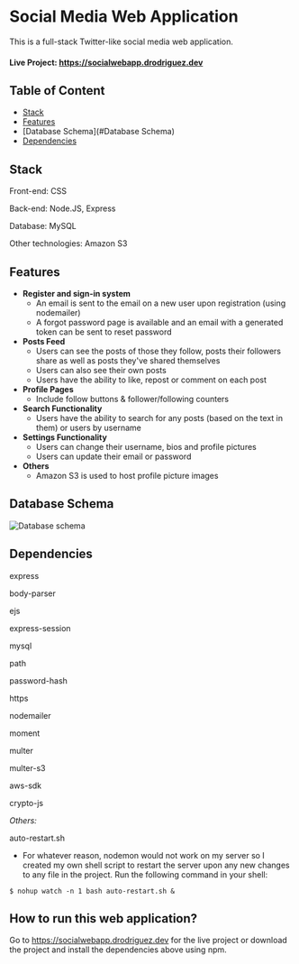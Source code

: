 # Social Media Web Application
This is a full-stack Twitter-like social media web application.

#### Live Project: https://socialwebapp.drodriguez.dev

## Table of Content
* [Stack](#Stack)
* [Features](#Features)
* [Database Schema](#Database Schema)
* [Dependencies](#Dependencies)

## Stack
Front-end: CSS

Back-end: Node.JS, Express

Database: MySQL

Other technologies: Amazon S3

## Features

- **Register and sign-in system**
  - An email is sent to the email on a new user upon registration (using nodemailer)
  - A forgot password page is available and an email with a generated token can be sent to reset password
- **Posts Feed**
  - Users can see the posts of those they follow, posts their followers share as well as posts they've shared themselves
  - Users can also see their own posts
  - Users have the ability to like, repost or comment on each post
- **Profile Pages**
  - Include follow buttons & follower/following counters
- **Search Functionality**
  - Users have the ability to search for any posts (based on the text in them) or users by username
- **Settings Functionality** 
  - Users can change their username, bios and profile pictures
  - Users can update their email or password
- **Others**
  - Amazon S3 is used to host profile picture images
  
## Database Schema
![Database schema](https://i.ibb.co/ZRrRssR/Screen-Shot-2021-01-18-at-10-20-51-PM.png)
  
## Dependencies

express

body-parser

ejs

express-session

mysql

path

password-hash

https

nodemailer

moment

multer

multer-s3

aws-sdk

crypto-js

*Others:*

auto-restart.sh
  - For whatever reason, nodemon would not work on my server so I created my own shell script to restart the server upon any new changes to any file in the project. Run the following command in your shell:
  
```
$ nohup watch -n 1 bash auto-restart.sh &
```


## How to run this web application?
Go to https://socialwebapp.drodriguez.dev for the live project or download the project and install the dependencies above using npm. 













